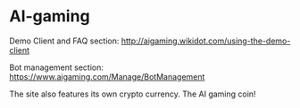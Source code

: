 # AI-gaming

Demo Client and FAQ section:
http://aigaming.wikidot.com/using-the-demo-client

Bot management section:
https://www.aigaming.com/Manage/BotManagement


The site also features its own crypto currency. The AI gaming coin!
